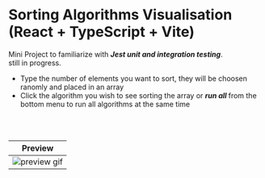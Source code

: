 # Sorting Algorithms Visualisation (React + TypeScript + Vite)

Mini Project to familiarize with <i><b>Jest unit and integration testing</b></i>.
<br/>
still in progress.
<br/>
- Type the number of elements you want to sort, they will be choosen ranomly and placed in an array
- Click the algorithm you wish to see sorting the array or <i><b> run all </b></i> from the bottom menu to run all algorithms at the same time
<br/>
<br/>
  <table align="center">
      <thead>
          <tr>
              <th align="center">Preview</th>
          </tr>
      </thead>
      <tbody>
          <tr>
              <td align="center"><img src="https://media1.giphy.com/media/v1.Y2lkPTc5MGI3NjExZHpjemJ2MWt4Z2t3YnQzZDd3MGFha2owcHdpbzJ0Y3hpMmo5ZGx2eiZlcD12MV9pbnRlcm5hbF9naWZfYnlfaWQmY3Q9Zw/OBi7huZGEwn4yIXsG3/giphy.gif" alt="preview gif"/></td>
          </tr>
      </tbody>
  </table>

